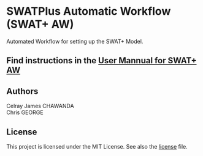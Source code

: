 # SWATPlus Automatic Workflow (SWAT+ AW)

Automated Workflow for setting up the SWAT+ Model. 
## Find instructions in the [User Mannual for SWAT+ AW](./SWAT+_AW_User_Instructions_v1.0.pdf)

## Authors
Celray James CHAWANDA   
Chris GEORGE

## License
This project is licensed under the MIT License. See also the [license](./LICENSE) file.
